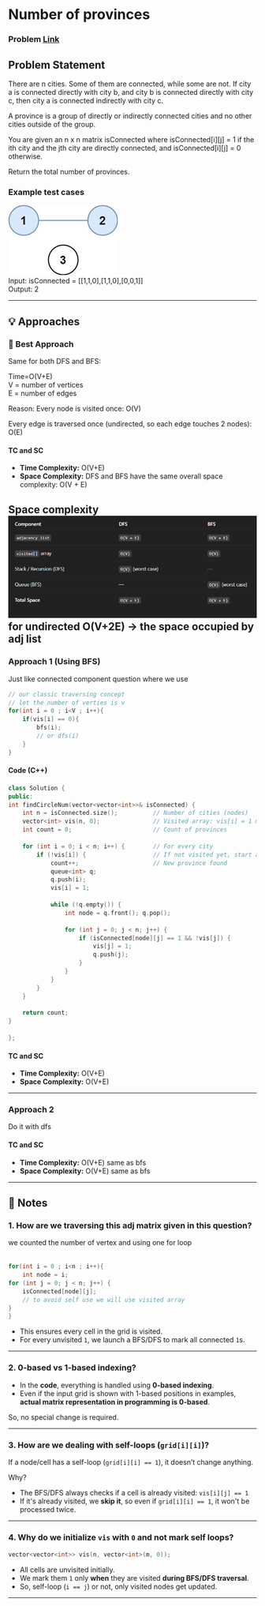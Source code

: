 # Number of provinces

### Problem [Link](https://leetcode.com/problems/number-of-provinces/description/)

## Problem Statement

There are n cities. Some of them are connected, while some are not. If city a is connected directly with city b, and city b is connected directly with city c, then city a is connected indirectly with city c.  

A province is a group of directly or indirectly connected cities and no other cities outside of the group.  

You are given an n x n matrix isConnected where isConnected[i][j] = 1 if the ith city and the jth city are directly connected, and isConnected[i][j] = 0 otherwise.

Return the total number of provinces.

### Example test cases

![alt text](image-3.png)  
Input: isConnected = [[1,1,0],[1,1,0],[0,0,1]]  
Output: 2


---
## 💡 Approaches

### 📌 Best Approach 
Same for both DFS and BFS:  

Time=O(V+E)  
V = number of vertices  
E = number of edges

Reason:
Every node is visited once: O(V)

Every edge is traversed once (undirected, so each edge touches 2 nodes): O(E)

#### TC and SC
- **Time Complexity:** O(V+E)
- **Space Complexity:**  DFS and BFS have the same overall space complexity: O(V + E)

Space complexity
![alt text](image-4.png)
for undirected O(V+2E) -> the space occupied by adj list
---

### Approach 1 (Using BFS)
Just like connected component question where we use  
```cpp
// our classic traversing concept
// let the number of verties is v
for(int i = 0 ; i<V ; i++){
    if(vis[i] == 0){
        bfs(i);
        // or dfs(i)
    }
}

```
#### Code (C++)
```cpp
class Solution {
public:
int findCircleNum(vector<vector<int>>& isConnected) {
    int n = isConnected.size();          // Number of cities (nodes)
    vector<int> vis(n, 0);               // Visited array: vis[i] = 1 means city i is already visited
    int count = 0;                       // Count of provinces

    for (int i = 0; i < n; i++) {        // For every city
        if (!vis[i]) {                   // If not visited yet, start a BFS
            count++;                     // New province found
            queue<int> q;
            q.push(i);
            vis[i] = 1;

            while (!q.empty()) {
                int node = q.front(); q.pop();

                for (int j = 0; j < n; j++) {
                    if (isConnected[node][j] == 1 && !vis[j]) {
                        vis[j] = 1;
                        q.push(j);
                    }
                }
            }
        }
    }

    return count;
}

};
```
#### TC and SC
- **Time Complexity:** O(V+E)
- **Space Complexity:** O(V+E)

---

### Approach 2
Do it with dfs

#### TC and SC
- **Time Complexity:** O(V+E) same as bfs
- **Space Complexity:** O(V+E) same as bfs

---

## 📝 Notes

### 1. **How are we traversing this adj matrix given in this question?**
we counted the number of vertex and using one for loop 
```cpp

for(int i = 0 ; i<n ; i++){
    int node = i;
for (int j = 0; j < n; j++) {
    isConnected[node][j];
    // to avoid self use we will use visited array
}
}
```
- This ensures every cell in the grid is visited.
- For every unvisited `1`, we launch a BFS/DFS to mark all connected `1`s.

---

### 2. **0-based vs 1-based indexing?**
- In the **code**, everything is handled using **0-based indexing**.
- Even if the input grid is shown with 1-based positions in examples, **actual matrix representation in programming is 0-based**.

So, no special change is required.

---

### 3. **How are we dealing with self-loops (`grid[i][i]`)**?
If a node/cell has a self-loop (`grid[i][i] == 1`), it doesn’t change anything.

Why?
- The BFS/DFS always checks if a cell is already visited: `vis[i][j] == 1`
- If it's already visited, we **skip it**, so even if `grid[i][i] == 1`, it won't be processed twice.

---

### 4. **Why do we initialize `vis` with `0` and not mark self loops?**
```cpp
vector<vector<int>> vis(n, vector<int>(m, 0));
```
- All cells are unvisited initially.
- We mark them `1` only **when** they are visited **during BFS/DFS traversal**.
- So, self-loop (`i == j`) or not, only visited nodes get updated.

---



